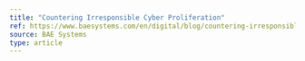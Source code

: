 ```yaml
---
title: "Countering Irresponsible Cyber Proliferation"
ref: https://www.baesystems.com/en/digital/blog/countering-irresponsible-cyber-proliferation
source: BAE Systems
type: article
---
```

